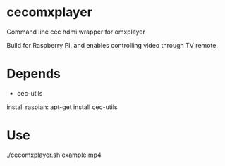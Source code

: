 # cecomxplayer
Command line cec hdmi wrapper for omxplayer

Build for Raspberry PI, and enables controlling video through TV remote.  

# Depends

- cec-utils

install raspian: apt-get install cec-utils

# Use

./cecomxplayer.sh example.mp4 
